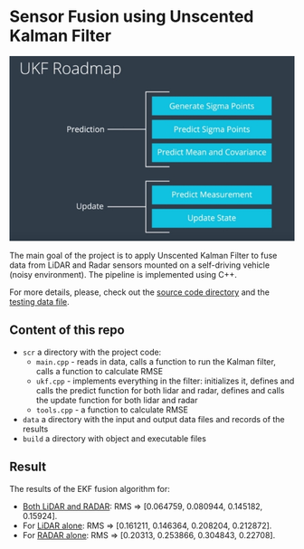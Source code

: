 # Sensor Fusion using Unscented Kalman Filter

<img src="ukf_roadmap.jpg" width="700" alt="Combined Image" />

The main goal of the project is to apply Unscented Kalman Filter to fuse data from LiDAR and Radar sensors mounted on a self-driving vehicle (noisy environment). The pipeline is implemented using C++. 

For more details, please, check out the [source code directory](https://github.com/wafarag/UKF-Sensor-Fusion/tree/master/src) and the [testing data file](https://github.com/wafarag/UKF-Sensor-Fusion/blob/master/data/obj_pose-laser-radar-synthetic-input.txt). 

## Content of this repo
- `scr` a directory with the project code:
  - `main.cpp` - reads in data, calls a function to run the Kalman filter, calls a function to calculate RMSE
  - `ukf.cpp` - implements everything in the filter: initializes it, defines and calls the predict function for both lidar and radar, defines and calls the update function for both lidar and radar
  - `tools.cpp` - a function to calculate RMSE
- `data`  a directory with the input and output data files and records of the results
- `build`  a directory with object and executable files

## Result

The results of the EKF fusion algorithm for:
* [Both LiDAR and RADAR](https://github.com/wafarag/UKF-Sensor-Fusion/blob/master/data/Accuracy_Result_Both.txt): RMS => [0.064759, 0.080944, 0.145182, 0.15924].
* For [LiDAR alone](https://github.com/wafarag/UKF-Sensor-Fusion/blob/master/data/Accuracy_Result_Lidar.txt): RMS => [0.161211, 0.146364, 0.208204, 0.212872]. 
* For [RADAR alone](https://github.com/wafarag/UKF-Sensor-Fusion/blob/master/data/Accuracy_Result_Radar.txt): RMS => [0.20313, 0.253866, 0.304843, 0.22708].

